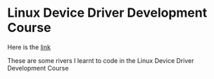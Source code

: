 # Linux Device Driver Development Course 

Here is the [link](https://www.youtube.com/watch?v=iSiyDHobXHA)

These are some rivers I learnt to code in the Linux Device Driver Development Course
